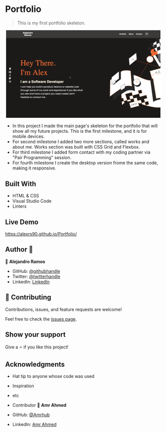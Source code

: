 # Portfolio

> This is my first portfolio skeleton.

![screenshot](images/portfolioMainPage.png)

- In this project I made the main page's skeleton for the portfolio that will show all my future projects.
  This is the first milestone, and it is for mobile devices.
- For second milestone I added two more sections, called works and about me. Works section was built with CSS Grid and Flexbox.
- For third milestone I added form contact with my coding partner via "Pair Programming" session.
- For fourth milestone I create the desktop version frome the same code, making it responsive. 

## Built With

- HTML & CSS
- Visual Studio Code
- Linters

## Live Demo

https://alexrs90.github.io/Portfolio/

## Author 👤

👤 **Alejandro Ramos**

- GitHub: [@githubhandle](https://github.com/AlexRS90)
- Twitter: [@twitterhandle](https://twitter.com/AlejandroRBenji)
- LinkedIn: [LinkedIn](https://www.linkedin.com/in/alejandro-ramos-santos-9b0b52135/)

## 🤝 Contributing

Contributions, issues, and feature requests are welcome!

Feel free to check the [issues page](https://github.com/AlexRS90/Portfolio/issues).

## Show your support

Give a ⭐️ if you like this project!

## Acknowledgments

- Hat tip to anyone whose code was used
- Inspiration
- etc
- Contributor
  👤 **Amr Ahmed**

- GitHub: [@Amrhub](https://github.com/Amrhub/)
- LinkedIn: [Amr Ahmed](https://www.linkedin.com/in/amr-ahmed-655420191/)
